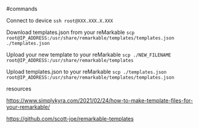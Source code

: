 #commands

Connect to device
```ssh root@XXX.XXX.X.XXX```

Download templates.json from your reMarkable
```scp root@IP_ADDRESS:/usr/share/remarkable/templates/templates.json ./templates.json```

Upload your new template to your reMarkable
```scp ./NEW_FILENAME root@IP_ADDRESS:/usr/share/remarkable/templates```

Upload templates.json to your reMarkable
```scp ./templates.json root@IP_ADDRESS:/usr/share/remarkable/templates/templates.json```



resources

https://www.simplykyra.com/2021/02/24/how-to-make-template-files-for-your-remarkable/

https://github.com/scott-joe/remarkable-templates

